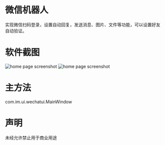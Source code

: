 # 微信机器人
实现微信扫码登录，设置自动回复，发送消息、图片、文件等功能，可以设置好友自动验证。

# 软件截图
![home page screenshot](https://raw.githubusercontent.com/yutaixi/wechat-robot/master/screen%20shots/%E9%A6%96%E9%A1%B5.png)
![home page screenshot](https://raw.githubusercontent.com/yutaixi/wechat-robot/master/screen%20shots/%E8%87%AA%E5%8A%A8%E5%9B%9E%E5%A4%8D.png)

# 主方法
com.im.ui.wechatui.MainWindow

# 声明
未经允许禁止用于商业用途
